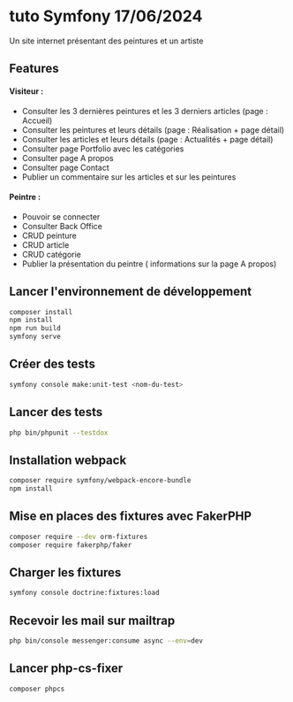 # tuto Symfony 17/06/2024

Un site internet présentant des peintures et un artiste

## Features
#### Visiteur :
- Consulter les 3 dernières peintures et les 3 derniers articles (page : Accueil)
- Consulter les peintures et leurs détails (page : Réalisation + page détail)
- Consulter les articles et leurs détails (page : Actualités + page détail)
- Consulter page Portfolio avec les catégories
- Consulter page A propos 
- Consulter page Contact
- Publier un commentaire sur les articles et sur les peintures

#### Peintre :
- Pouvoir se connecter
- Consulter Back Office
- CRUD peinture
- CRUD article
- CRUD catégorie
- Publier la présentation du peintre ( informations sur la page A propos)


## Lancer l'environnement de développement
``` bash
composer install
npm install
npm run build
symfony serve
```

## Créer des tests
``` bash
symfony console make:unit-test <nom-du-test>
```

## Lancer des tests
``` bash
php bin/phpunit --testdox
```

## Installation webpack
``` bash
composer require symfony/webpack-encore-bundle
npm install
```

## Mise en places des fixtures avec FakerPHP
``` bash
composer require --dev orm-fixtures
composer require fakerphp/faker
```

## Charger les fixtures
``` bash
symfony console doctrine:fixtures:load
```

## Recevoir les mail sur mailtrap
``` bash
php bin/console messenger:consume async --env=dev
```

## Lancer php-cs-fixer
``` bash
composer phpcs
```
